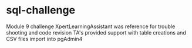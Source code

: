 # sql-challenge
Module 9 challenge
XpertLearningAssistant was reference for trouble shooting and code revision
TA's provided support with table creations and CSV files import into pgAdmin4
